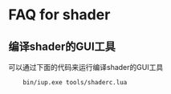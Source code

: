 FAQ for shader
=========================

编译shader的GUI工具
---------------------

可以通过下面的代码来运行编译shader的GUI工具

        bin/iup.exe tools/shaderc.lua
        
